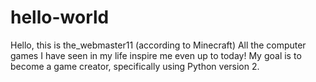 # hello-world
Hello, this is the_webmaster11 (according to Minecraft)
All the computer games I have seen in my life inspire me even up to today!
My goal is to become a game creator, specifically using Python version 2.

